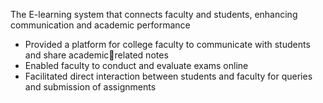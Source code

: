<p>The E-learning system that connects faculty and students, enhancing communication and academic performance</p>
<ul>
<li>Provided a platform for college faculty to communicate with students and share academicrelated notes</li>
<li>Enabled faculty to conduct and evaluate exams online</li>
<li>Facilitated direct interaction between students and faculty for queries and submission of assignments</li>
</ul>
